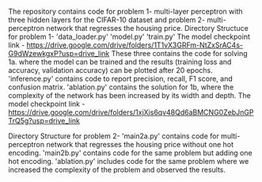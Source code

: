 The repository contains code for problem 1- multi-layer perceptron with three hidden layers for the CIFAR-10 dataset and problem 2- multi-perceptron network that regresses the housing price.
Directory Structuce for problem 1-
   'data_loader.py'
   'model.py'
   'train.py'
The model checkpoint link - https://drive.google.com/drive/folders/1T1vX3GRFm-NtZxSrAC4s-G9dWzewkgxP?usp=drive_link
These three contains the code for solving 1a. where the model can be trained and the results (training loss and accuracy, validation accuracy) can be plotted after 20 epochs. 
    'inference.py' contains code to report precision, recall, F1 score, and confusion matrix.
    'ablation.py' contains the solution for 1b, where the complexity of the network has been increased by its width and depth.
The model checkpoint link - https://drive.google.com/drive/folders/1xjXis6qv48Qd6aBMCNG0ZebJnGPTrQ5g?usp=drive_link
    

Directory Structure for problem 2-
'main2a.py' contains code for multi-perceptron network that regresses the housing price without one hot encoding.
'main2b.py' contains code for the same problem but adding one hot encoding.
'ablation.py' includes code for the same problem where we increased the complexity of the problem and observed the results.
